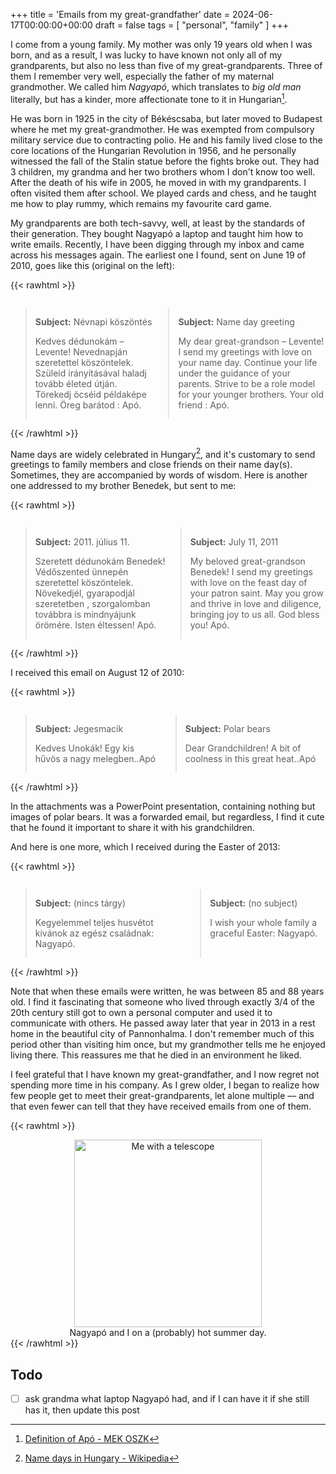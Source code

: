 +++
title = 'Emails from my great-grandfather'
date = 2024-06-17T00:00:00+00:00
draft = false
tags = [
    "personal", "family"
]
+++

I come from a young family. My mother was only 19 years old when I was born, and as a result, I was lucky to have known
not only all of my grandparents, but also no less than five of my great-grandparents. Three of them I remember very well, especially the father of my maternal grandmother.
We called him _Nagyapó_, which translates to _big old man_ literally, but has a kinder, more affectionate tone to it in Hungarian[^1].

He was born in 1925 in the city of Békéscsaba, but later moved to Budapest where he met my great-grandmother. He was 
exempted from compulsory military service due to contracting polio. He and his family lived close to the core locations
of the Hungarian Revolution in 1956, and he personally witnessed the fall of the Stalin statue before the fights broke out.
They had 3 children, my grandma and her two brothers whom I don't know too well. After the death of his wife in 2005, he moved in with my grandparents.
I often visited them after school. We played cards and chess, and he taught me how to play rummy, which remains my favourite card game.

My grandparents are both tech-savvy, well, at least by the standards of their generation. They bought Nagyapó a laptop
and taught him how to write emails. Recently, I have been digging through my inbox and came across his messages again. The earliest one I found, sent on June 19 of 2010, goes like this (original on the left):

{{< rawhtml >}}
<div style="display: flex; justify-content: center">
    <blockquote>
        <p><b>Subject:</b> Névnapi köszöntés</p>
        <p>
            Kedves dédunokám – Levente!  Nevednapján szeretettel köszöntelek.
            Szüleid irányításával haladj tovább életed útján. Törekedj öcséid példaképe lenni.  
            Öreg barátod :  Apó.
        </p>  
    </blockquote>
    <blockquote>
        <p><b>Subject:</b> Name day greeting</p>
        <p>
            My dear great-grandson – Levente! I send my greetings with love on your name day.
            Continue your life under the guidance of your parents. Strive to be a role model for your younger brothers.
            Your old friend :  Apó.
        </p>
    </blockquote>
</div>
{{< /rawhtml >}}

Name days are widely celebrated in Hungary[^2], and it's customary to send greetings to family members and close friends
on their name day(s). Sometimes, they are accompanied by words of wisdom. Here is another one addressed to my brother Benedek,
but sent to me:

{{< rawhtml >}}
<div style="display: flex; justify-content: center">
    <blockquote>
        <p><b>Subject:</b> 2011. július 11.</p>
        <p>
            Szeretett dédunokám Benedek!  Védőszented ünnepén szeretettel köszöntelek. Növekedjél, gyarapodjál szeretetben , 
            szorgalomban továbbra is mindnyájunk örömére. Isten éltessen!   Apó.
        </p>  
    </blockquote>
    <blockquote>
        <p><b>Subject:</b> July 11, 2011</p>
        <p>
            My beloved great-grandson Benedek! I send my greetings with love on the feast day of your patron saint. 
            May you grow and thrive in love and diligence, bringing joy to us all. God bless you! Apó.
        </p>
    </blockquote>
</div>
{{< /rawhtml >}}

I received this email on August 12 of 2010:

{{< rawhtml >}}
<div style="display: flex; justify-content: center">
    <blockquote>
        <p><b>Subject:</b> Jegesmacik</p>
        <p>
            Kedves Unokák! Egy kis hűvös a nagy melegben..Apó
        </p>  
    </blockquote>
    <blockquote>
        <p><b>Subject:</b> Polar bears</p>
        <p>
            Dear Grandchildren! A bit of coolness in this great heat..Apó
        </p>
    </blockquote>
</div>
{{< /rawhtml >}}

In the attachments was a PowerPoint presentation, containing nothing but images of polar bears. It was a forwarded email, but regardless, I find it cute that he found it important
to share it with his grandchildren.

And here is one more, which I received during the Easter of 2013:

{{< rawhtml >}}
<div style="display: flex; justify-content: center">
    <blockquote>
        <p><b>Subject:</b> (nincs tárgy)</p>
        <p>
            Kegyelemmel  teljes husvétot kivánok az egész családnak:  Nagyapó.
        </p>  
    </blockquote>
    <blockquote>
        <p><b>Subject:</b> (no subject)</p>
        <p>
            I wish your whole family a graceful Easter:  Nagyapó.
        </p>
    </blockquote>
</div>
{{< /rawhtml >}}

Note that when these emails were written, he was between 85 and 88 years old. I find it fascinating that someone who lived through exactly 3/4 of the 20th century still got to own a personal computer and used it to communicate with others. He passed away later that year in 2013 in a rest home in the beautiful city of Pannonhalma. I don't remember much of this period other than visiting him once, but my grandmother tells me he enjoyed living there. This reassures me that he died in an environment he liked.

I feel grateful that I have known my great-grandfather, and I now regret not spending more time in his company. As I grew older, I began to realize how few people get to meet their great-grandparents, let alone multiple — and that even fewer can tell that they have received emails from one of them.

{{< rawhtml >}}
<center>
    <img src="/images/emails-from-my-great-grandfather/nagyapo-and-i.jpeg" width="300" loading="lazy" alt="Me with a telescope">
    <figcaption>Nagyapó and I on a (probably) hot summer day.</figcaption>
</center>
{{< /rawhtml >}}


## Todo

- [ ] ask grandma what laptop Nagyapó had, and if I can have it if she still has it, then update this post

[^1]: [Definition of Apó - MEK OSZK](https://mek.oszk.hu/adatbazis/magyar-nyelv-ertelmezo-szotara/kereses.php?kereses=ap%C3%B3)

[^2]: [Name days in Hungary - Wikipedia](https://en.wikipedia.org/wiki/Name_day#Hungary)
